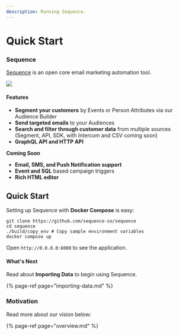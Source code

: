 ```yaml
---
description: Running Sequence.
---
```


# Quick Start

### Sequence

[Sequence](https://github.com/sequence-so/sequence) is an open core email marketing automation tool. 

![](.gitbook/assets/my-movie-4%20%281%29.gif)

#### Features

* **Segment your customers** by Events or Person Attributes via our Audience Builder
* **Send targeted emails** to your Audiences
* **Search and filter through customer data** from multiple sources \(Segment, API, SDK, with Intercom and CSV coming soon\)
* **GraphQL API and HTTP API**

**Coming Soon**

* **Email, SMS, and Push Notification support**
* **Event and SQL** based campaign triggers
* **Rich HTML editor**

## Quick Start

Setting up Sequence with **Docker Compose** is easy:

```
git clone https://github.com/sequence-so/sequence
cd sequence
./build/copy_env # Copy sample environment variables
docker compose up
```

Open `http://0.0.0.0:8000` to see the application.

#### **What's Next**

Read about **Importing Data** to begin using Sequence.

{% page-ref page="importing-data.md" %}

### Motivation

Read more about our vision below:

{% page-ref page="overview.md" %}

